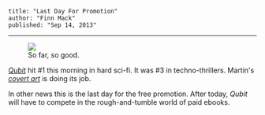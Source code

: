     title: "Last Day For Promotion"
    author: "Finn Mack"
    published: "Sep 14, 2013"
---
<figure>
  <img src='/img/qubit-number-1.png'/>
  <figcaption>So far, so good.</figcaption>
</figure>

[*Qubit*][qubit] hit #1 this morning in hard sci-fi. It was #3 in techno-thrillers. Martin's [*covert art*][cover-art] is doing its job.

[cover-art]:/post/20130821-qubit-cover-art

In other news this is the last day for the free promotion. After today, *Qubit* will have to compete in the rough-and-tumble world of paid ebooks.

[qubit]:http://www.amazon.com/Qubit-ebook/dp/B00F45N40O/ref=zg_bs_158595011_f_3